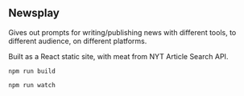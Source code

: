## Newsplay

Gives out prompts for writing/publishing news with different tools, to different audience, on different platforms.

Built as a React static site, with meat from NYT Article Search API.

`npm run build`

`npm run watch`